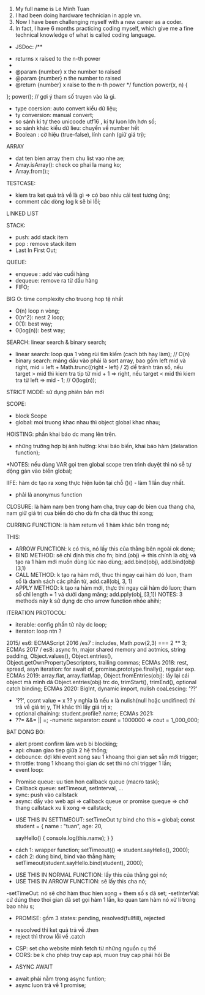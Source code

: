 1. My full name is Le Minh Tuan
2. I had been doing hardware technician in apple vn. 
3. Now I have been challenging myself with a new career as a coder.
4. In fact, I have 6 months practicing coding myself, which give me a fine technical knowledge of what is called coding language.


- JSDoc: 
/**
 * returns x raised to the n-th power
 * 
 * @param {number} x the number to raised
 * @param {number} n the number to raised
 * @return {number} x raise to the n-th power
 */
  function power(x, n) {

  };
  power(); // gợi ý tham số truyen vào là gì.

- type coersion: auto convert kiểu dữ liệu;
- ty conversion: manual convert;
- so sánh kí tự theo unicoode utf16 , kí tự luon lớn hơn số;
- so sánh khác kiểu dữ lieu: chuyển về number hết
- Boolean : cờ hiệu (true-false), lính canh (giữ giá trị);

ARRAY
- dat ten bien array them chu list vao nhe ae;
- Array.isArray(): check co phai la mang ko;
- Array.from():;

TESTCASE:
- kiem tra ket quả trả về là gì => có bao nhiu cái test tương ứng;
- comment các dòng log k sẽ bi lỗi;


LINKED LIST


STACK:
- push: add stack item
- pop : remove stack item
- Last In First Out;

QUEUE:
- enqueue : add vào cuối hàng
- dequeue: remove ra từ dầu hàng
- FIFO;

BIG O: time complexity cho truong hop tệ nhất
- O(n) loop n vòng;
- 0(n^2): nest 2 loop;
- 0(1): best way;
- 0(log(n)): best way;

SEARCH: linear search & binary search;
- linear search: loop qua 1 vòng rùi tìm kiếm (cach bth hay làm); // O(n)
- binary search: mảng dầu vào phải là sort array, bao gồm left mid và right, mid = left + Math.trunc((right - left) / 2) dể tránh tràn số, nếu target > mid thì kiem tra típ từ mid + 1 => right, nếu target < mid thì kiem tra từ left => mid - 1; // O(log(n));

STRICT MODE: sử dụng phiên bản mới

SCOPE:
- block Scope
- global: moi truong khac nhau thì object global khac nhau;

HOISTING: phần khai báo dc mang lên trên.
- những trường hợp bị ảnh hường: khai báo biến, khai báo hàm (delaration function);

*NOTES: nếu dùng VAR gọi tren global scope tren trình duyệt thì nó sễ tự dộng gán vào biến global;

IIFE: hàm dc tạo ra xong thực hiện luôn tại chỗ ()() - làm 1 lần duy nhất.
- phải là anonymus function

CLOSURE: là hàm nam ben trong ham cha, truy cap dc bien cua thang cha, nam giữ giá trị cua biến dó cho dù fn cha dã thuc thi xong;

CURRING FUNCTION: là hàm return về 1 hàm khác bên trong nó;

THIS:
- ARROW FUNCTION: k có this, nó lấy this của thằng bên ngoài ok done;
- BIND METHOD: sẽ chỉ định this cho fn; bind.(obj) => this chính là obj; và tạo ra 1 hàm mới muốn dùng lúc nào dùng; add.bind(obj), add.bind(obj)(3,1)
- CALL METHOD: k tạo ra hàm mới, thuc thi ngay cai hàm dó luon, tham số là danh sách các phần tử, add.call(obj, 3, 1)
- APPLY METHOD: k tạo ra hàm mới, thực thi ngay cái hàm dó luon; tham số chỉ length = 1 và dưới dạng mãng; add.pply(obj, [3,1])
NOTES: 3 methods này k sử dụng dc cho arrow function nhóe ahihi;

ITERATION PROTOCOL:
- iterable: config phần tử này dc loop;
- iterator: loop ntn ?

2015/ es6: 
ECMAScript 2016 /es7 : includes, Math.pow(2,3) === 2 ** 3;
ECMAs 2017 / es8: async fn, major shared memory and aotmics, string padding, Object.values(), Object.entries(), Object.getOwnPropertyDescriptors, trailing commas;
ECMAs 2018: rest, spread, asyn iteration: for await of, promise.prototype.finally(), regular exp.
ECMAs 2019: array.flat, array.flatMap, Object.fromEntries(obj): lấy lại cái object mà mình dã Object.entries(obj) trc do, trimStart(), trimEnd(), optional catch binding;
ECMAs 2020:  BigInt, dynamic import, nulish coaLescing: '??'
- '??', cosnt value = x ?? y nghĩa là nếu x là nulish(null hoặc undifined) thì trả về giá trị y, TH khác thì lấy giá trị x;
- optional chaining: student.profile?.name;
ECMAs 2021: 
- ??= &&= || =;
-numeric separator: count = 1000000 => cout = 1_000_000;

BAT DONG BO:
- alert promt confirm làm web bi blocking;
- api: chuan giao tiep giữa 2 hệ thống;
- debounce: dợi khi event xong sau 1 khoang thoi gian set sẵn mới trigger;
- throttle: trong 1 khoang thoi gian dc set thì nó chỉ trigger 1 lần;
- event loop: 
 + Promise queue: uu tien hon callback queue (macro task);
 + Callback queue: setTimeout, setInterval, ...
 + sync: push vào callstack
 + async: dẩy vào web api => callback queue or promise queque => chờ thang callstack xu lí xong => callstack;
- USE THIS IN SETTIMEOUT:  setTimeOut tự bind cho this = global;
const student = {
  name : "tuan",
  age: 20,

  sayHello() {
    console.log(this.name);
  }
}
+ cách 1: wrapper function; setTimeout(() => student.sayHello(), 2000);
+ cách 2: dùng bind, bind vào thằng hàm; setTimeout(student.sayHello.bind(student), 2000);

- USE THIS IN NORMAL FUNCTION: lấy this của thằng gọi nó;
- USE THIS IN ARROW FUNCTION: sẽ lấy this cha nó;

-setTimeOut: nó sẽ chờ hàm thuc hien xong + them số s dã set;
-setInterVal: cứ dúng theo thoi gian dã set gọi hàm 1 lần, ko quan tam hàm nó xử lí trong bao nhiu s;

- PROMISE: gồm 3 states: pending, resolved(fullfill), rejected
+ resoolved thì ket quả trả về .then
+ reject thì throw lỗi về .catch

- CSP: set cho website mình fetch từ những nguồn cụ thể
- CORS: be k cho phép truy cap api, muon truy cap phải hỏi Be

+ ASYNC AWAIT
- await phải nằm trong async funtion;
- async luon trả về 1 promise;

